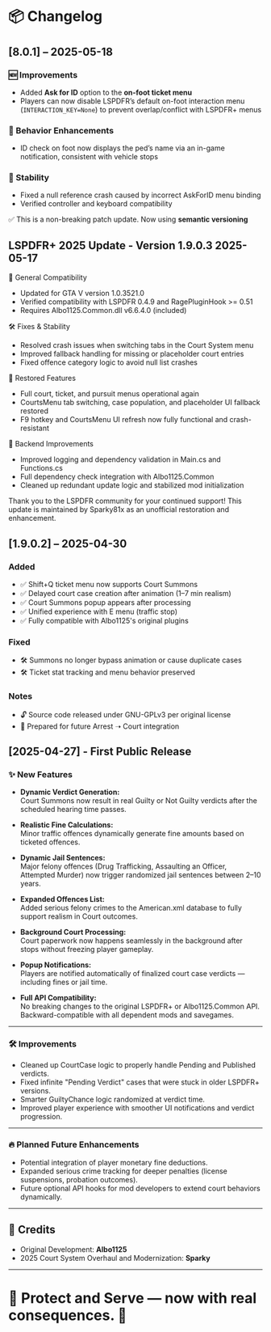 # 📦 Changelog

## [8.0.1] – 2025-05-18

### 🆕 Improvements
- Added **Ask for ID** option to the **on-foot ticket menu**
- Players can now disable LSPDFR’s default on-foot interaction menu (`INTERACTION_KEY=None`) to prevent overlap/conflict with LSPDFR+ menus

### 🧠 Behavior Enhancements
- ID check on foot now displays the ped’s name via an in-game notification, consistent with vehicle stops

### 🔧 Stability
- Fixed a null reference crash caused by incorrect AskForID menu binding
- Verified controller and keyboard compatibility

✅ This is a non-breaking patch update. Now using **semantic versioning**

LSPDFR+ 2025 Update - Version 1.9.0.3 2025-05-17
-------------------------------------

🔧 General Compatibility
- Updated for GTA V version 1.0.3521.0
- Verified compatibility with LSPDFR 0.4.9 and RagePluginHook >= 0.51
- Requires Albo1125.Common.dll v6.6.4.0 (included)

🛠 Fixes & Stability
- Resolved crash issues when switching tabs in the Court System menu
- Improved fallback handling for missing or placeholder court entries
- Fixed offence category logic to avoid null list crashes

🧩 Restored Features
- Full court, ticket, and pursuit menus operational again
- CourtsMenu tab switching, case population, and placeholder UI fallback restored
- F9 hotkey and CourtsMenu UI refresh now fully functional and crash-resistant

🧪 Backend Improvements
- Improved logging and dependency validation in Main.cs and Functions.cs
- Full dependency check integration with Albo1125.Common
- Cleaned up redundant update logic and stabilized mod initialization

Thank you to the LSPDFR community for your continued support!
This update is maintained by Sparky81x as an unofficial restoration and enhancement.

## [1.9.0.2] – 2025-04-30

### Added
- ✅ Shift+Q ticket menu now supports Court Summons
- ✅ Delayed court case creation after animation (1–7 min realism)
- ✅ Court Summons popup appears after processing
- ✅ Unified experience with E menu (traffic stop)
- ✅ Fully compatible with Albo1125's original plugins

### Fixed
- 🛠 Summons no longer bypass animation or cause duplicate cases
- 🛠 Ticket stat tracking and menu behavior preserved

### Notes
- 🔓 Source code released under GNU-GPLv3 per original license
- 🧠 Prepared for future Arrest ➝ Court integration

## [2025-04-27] - First Public Release

### ✨ New Features

- **Dynamic Verdict Generation:**  
  Court Summons now result in real Guilty or Not Guilty verdicts after the scheduled hearing time passes.

- **Realistic Fine Calculations:**  
  Minor traffic offences dynamically generate fine amounts based on ticketed offences.

- **Dynamic Jail Sentences:**  
  Major felony offences (Drug Trafficking, Assaulting an Officer, Attempted Murder) now trigger randomized jail sentences between 2–10 years.

- **Expanded Offences List:**  
  Added serious felony crimes to the American.xml database to fully support realism in Court outcomes.

- **Background Court Processing:**  
  Court paperwork now happens seamlessly in the background after stops without freezing player gameplay.

- **Popup Notifications:**  
  Players are notified automatically of finalized court case verdicts — including fines or jail time.

- **Full API Compatibility:**  
  No breaking changes to the original LSPDFR+ or Albo1125.Common API.  
  Backward-compatible with all dependent mods and savegames.

---

### 🛠 Improvements

- Cleaned up CourtCase logic to properly handle Pending and Published verdicts.
- Fixed infinite "Pending Verdict" cases that were stuck in older LSPDFR+ versions.
- Smarter GuiltyChance logic randomized at verdict time.
- Improved player experience with smoother UI notifications and verdict progression.

---

### 🔥 Planned Future Enhancements

- Potential integration of player monetary fine deductions.
- Expanded serious crime tracking for deeper penalties (license suspensions, probation outcomes).
- Future optional API hooks for mod developers to extend court behaviors dynamically.

---

## 📜 Credits

- Original Development: **Albo1125**  
- 2025 Court System Overhaul and Modernization: **Sparky**

---

# 📣 Protect and Serve — now with real consequences. 🚓
